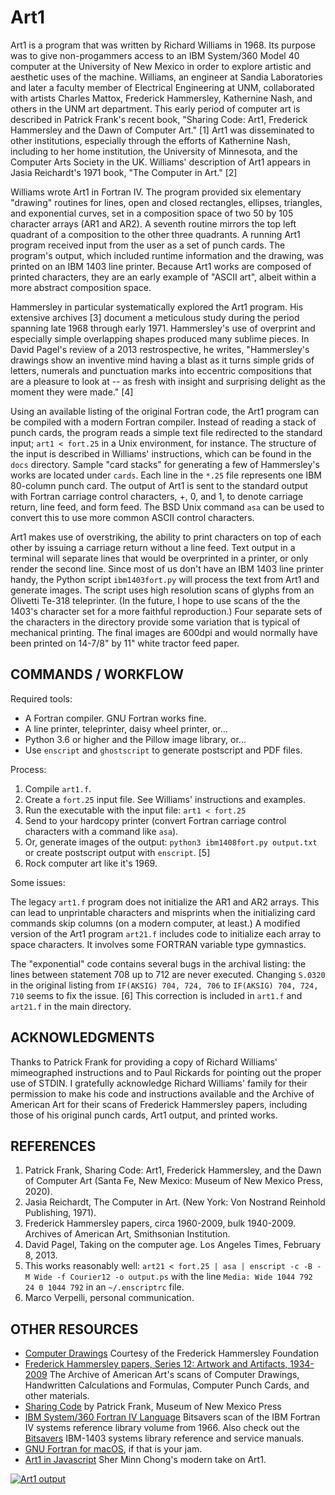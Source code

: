 # Art1

Art1 is a program that was written by Richard Williams in 1968. Its purpose was to give non-progammers access to an IBM System/360 Model 40 computer at the University of New Mexico in order to explore artistic and aesthetic uses of the machine. Williams, an engineer at Sandia Laboratories and later a faculty member of Electrical Engineering at UNM, collaborated with artists Charles Mattox, Frederick Hammersley, Kathernine Nash, and others in the UNM art department. This early period of computer art is described in Patrick Frank's recent book, "Sharing Code: Art1, Frederick Hammersley and the Dawn of Computer Art." [1] Art1 was disseminated to other institutions, especially through the efforts of Kathernine Nash, including to her home institution, the University of Minnesota, and the Computer Arts Society in the UK. Williams' description of Art1 appears in Jasia Reichardt's 1971 book, "The Computer in Art." [2]

Williams wrote Art1 in Fortran IV. The program provided six elementary "drawing" routines for lines, open and closed rectangles, ellipses, triangles, and exponential curves, set in a composition space of two 50 by 105 character arrays (AR1 and AR2). A seventh routine mirrors the top left quadrant of a composition to the other three quadrants. A running Art1 program received input from the user as a set of punch cards. The program's output, which included runtime information and the drawing, was printed on an IBM 1403 line printer. Because Art1 works are composed of printed characters, they are an early example of "ASCII art", albeit within a more abstract composition space.

Hammersley in particular systematically explored the Art1 program. His extensive archives [3] document a meticulous study during the period spanning late 1968 through early 1971. Hammersley's use of overprint and especially simple overlapping shapes produced many sublime pieces. In David Pagel's review of a 2013 restrospective, he writes, "Hammersley's drawings show an inventive mind having a blast as it turns simple grids of letters, numerals and punctuation marks into eccentric compositions that are a pleasure to look at -- as fresh with insight and surprising delight as the moment they were made." [4]

Using an available listing of the original Fortran code, the Art1 program can be compiled with a modern Fortran compiler. Instead of reading a stack of punch cards, the program reads a simple text file redirected to the standard input; `art1 < fort.25` in a Unix environment, for instance. The structure of the input is described in Williams' instructions, which can be found in the `docs` directory. Sample "card stacks" for generating a few of Hammersley's works are located under `cards`. Each line in the `*.25` file represents one IBM 80-column punch card. The output of Art1 is sent to the standard output with Fortran carriage control characters, +, 0, and 1, to denote carriage return, line feed, and form feed. The BSD Unix command `asa` can be used to convert this to use more common ASCII control characters.

Art1 makes use of overstriking, the ability to print characters on top of each other by issuing a carriage return without a line feed. Text output in a terminal will separate lines that would be overprinted in a printer, or only render the second line. Since most of us don't have an IBM 1403 line printer handy, the Python script `ibm1403fort.py` will process the text from Art1 and generate images. The script uses high resolution scans of glyphs from an Olivetti Te-318 teleprinter. (In the future, I hope to use scans of the the 1403's character set for a more faithful reproduction.) Four separate sets of the characters in the directory provide some variation that is typical of mechanical printing. The final images are 600dpi and would normally have been printed on 14-7/8" by 11" white tractor feed paper.

## COMMANDS / WORKFLOW

Required tools:
- A Fortran compiler. GNU Fortran works fine.
- A line printer, teleprinter, daisy wheel printer, or...
- Python 3.6 or higher and the Pillow image library, or...
- Use `enscript` and `ghostscript` to generate postscript and PDF files.

Process:
1. Compile `art1.f`.
2. Create a `fort.25` input file. See Williams' instructions and examples.
3. Run the executable with the input file: `art1 < fort.25`
4. Send to your hardcopy printer (convert Fortran carriage control characters with a command like `asa`).
5. Or, generate images of the output: `python3 ibm1408fort.py output.txt` or create postscript output with `enscript`. [5]
6. Rock computer art like it's 1969.

Some issues:

The legacy `art1.f` program does not initialize the AR1 and AR2 arrays. This can lead to unprintable characters and misprints when the initializing card commands skip columns (on a modern computer, at least.) A modified version of the Art1 program `art21.f` includes code to initialize each array to space characters. It involves some FORTRAN variable type gymnastics.

The "exponential" code contains several bugs in the archival listing: the lines between statement 708 up to 712 are never executed. Changing `S.0320` in the original listing from `IF(AKSIG) 704, 724, 706` to `IF(AKSIG) 704, 724, 710` seems to fix the issue. [6] This correction is included in `art1.f` and `art21.f` in the main directory.

## ACKNOWLEDGMENTS

Thanks to Patrick Frank for providing a copy of Richard Williams' mimeographed instructions and to Paul Rickards for pointing out the proper use of STDIN. I gratefully acknowledge Richard Williams' family for their permission to make his code and instructions available and the Archive of American Art for their scans of Frederick Hammersley papers, including those of his original punch cards, Art1 output, and printed works.

## REFERENCES

1. Patrick Frank, Sharing Code: Art1, Frederick Hammersley, and the Dawn of Computer Art (Santa Fe, New Mexico: Museum of New Mexico Press, 2020).
2. Jasia Reichardt, The Computer in Art. (New York: Von Nostrand Reinhold Publishing, 1971).
3. Frederick Hammersley papers, circa 1960-2009, bulk 1940-2009. Archives of American Art, Smithsonian Institution.
4. David Pagel, Taking on the computer age. Los Angeles Times, February 8, 2013.
5. This works reasonably well: `art21 < fort.25 | asa | enscript -c -B -M Wide -f Courier12 -o output.ps` with the line `Media: Wide 1044 792 24 0 1044 792` in an `~/.enscriptrc` file.
6. Marco Verpelli, personal communication.

## OTHER RESOURCES
- [Computer Drawings](http://www.hammersleyfoundation.org/index.php/artwork/computer-drawings) Courtesy of the Frederick Hammersley Foundation
- [Frederick Hammersley papers, Series 12: Artwork and Artifacts, 1934-2009](https://www.aaa.si.edu/collections/frederick-hammersley-papers-7270/series-12) The Archive of American Art's scans of Computer Drawings, Handwritten Calculations and Formulas, Computer Punch Cards, and other materials.
- [Sharing Code](http://www.mnmpress.org/?p=allBooks&id=270) by Patrick Frank, Museum of New Mexico Press
- [IBM System/360 Fortran IV Language](https://archive.org/details/bitsavers_ibm360fortVLanguage1966_8202220) Bitsavers scan of the IBM Fortran IV systems reference library volume from 1966. Also check out the [Bitsavers](http://www.bitsavers.org/pdf/ibm/1403/) IBM-1403 systems library reference and service manuals. 
 - [GNU Fortran for macOS](https://github.com/fxcoudert/gfortran-for-macOS), if that is your jam.
 - [Art1 in Javascript](https://github.com/piratefsh/art1.js) Sher Minn Chong's modern take on Art1.

[![Art1 output](samechg2.jpg)](samechg2.jpg)

